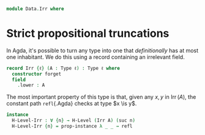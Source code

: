 <!--
```agda
open import 1Lab.HLevel.Closure
open import 1Lab.Path
open import 1Lab.Type

open import Meta.Idiom
```
-->

```agda
module Data.Irr where
```

# Strict propositional truncations

<!--
```agda
private variable
  ℓ : Level
  A : Type ℓ
```
-->

In Agda, it's possible to turn any type into one that *definitionally*
has at most one inhabitant. We do this using a record containing an
irrelevant field.

```agda
record Irr {ℓ} (A : Type ℓ) : Type ℓ where
  constructor forget
  field
    .lower : A
```

The most important property of this type is that, given any $x, y$ in
$\operatorname{Irr}(A)$, the constant path `refl`{.Agda} checks at type
$x \is y$.

```agda
instance
  H-Level-Irr : ∀ {n} → H-Level (Irr A) (suc n)
  H-Level-Irr {n} = prop-instance λ _ _ → refl
```

<!--
```agda
instance
  make-irr : ∀ {ℓ} {A : Type ℓ} ⦃ _ : A ⦄ → Irr A
  make-irr ⦃ x ⦄ = forget x
  {-# INCOHERENT make-irr #-}

  Map-Irr : Map (eff Irr)
  Map-Irr = record { map = λ where f (forget x) → forget (f x) }

  Idiom-Irr : Idiom (eff Irr)
  Idiom-Irr = record { pure = λ x → forget x ; _<*>_ = λ where (forget f) (forget x) → forget (f x) }
```
-->
